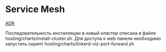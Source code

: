 # Service Mesh

[ADR](../../../docs/adr/hosting/0002-linkerd-mesh.md)

Последовательность инсталляции в новый кластер описана в файле hosting/charts/install-cluster.sh.
Для доступа к web панели необходимо запустить скрипт hosting/charts/linkerd-viz-port-forward.sh